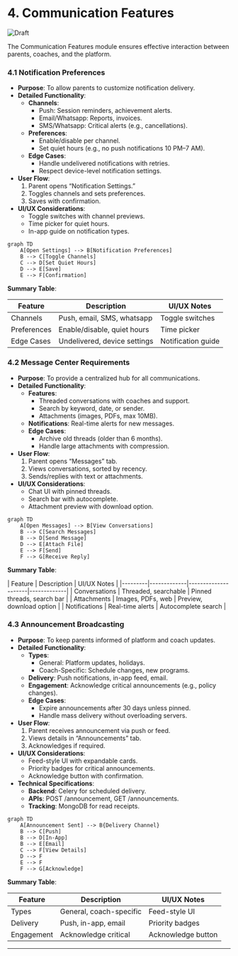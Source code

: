 # 4. Communication Features
![Draft](https://img.shields.io/badge/Status-Draft-yellow)

The Communication Features module ensures effective interaction between parents, coaches, and the platform.

### 4.1 Notification Preferences
- **Purpose**: To allow parents to customize notification delivery.
- **Detailed Functionality**:
    - **Channels**:
        - Push: Session reminders, achievement alerts.
        - Email/Whatsapp: Reports, invoices.
        - SMS/Whatsapp: Critical alerts (e.g., cancellations).
    - **Preferences**:
        - Enable/disable per channel.
        - Set quiet hours (e.g., no push notifications 10 PM–7 AM).
    - **Edge Cases**:
        - Handle undelivered notifications with retries.
        - Respect device-level notification settings.
- **User Flow**:
    1. Parent opens “Notification Settings.”
    2. Toggles channels and sets preferences.
    3. Saves with confirmation.
- **UI/UX Considerations**:
    - Toggle switches with channel previews.
    - Time picker for quiet hours.
    - In-app guide on notification types.

```mermaid
graph TD
    A[Open Settings] --> B[Notification Preferences]
    B --> C[Toggle Channels]
    C --> D[Set Quiet Hours]
    D --> E[Save]
    E --> F[Confirmation]
```

**Summary Table**:

| Feature | Description | UI/UX Notes |
|---------|-------------|---------------------|
| Channels | Push, email, SMS, whatsapp | Toggle switches |
| Preferences | Enable/disable, quiet hours | Time picker |
| Edge Cases | Undelivered, device settings |  Notification guide |

### 4.2 Message Center Requirements
- **Purpose**: To provide a centralized hub for all communications.
- **Detailed Functionality**:
    - **Features**:
        - Threaded conversations with coaches and support.
        - Search by keyword, date, or sender.
        - Attachments (images, PDFs, max 10MB).
    - **Notifications**: Real-time alerts for new messages.
    - **Edge Cases**:
        - Archive old threads (older than 6 months).
        - Handle large attachments with compression.
- **User Flow**:
    1. Parent opens “Messages” tab.
    2. Views conversations, sorted by recency.
    3. Sends/replies with text or attachments.
- **UI/UX Considerations**:
    - Chat UI with pinned threads.
    - Search bar with autocomplete.
    - Attachment preview with download option.


```mermaid
graph TD
    A[Open Messages] --> B[View Conversations]
    B --> C[Search Messages]
    B --> D[Send Message]
    D --> E[Attach File]
    E --> F[Send]
    F --> G[Receive Reply]
```

**Summary Table**:

| Feature | Description | UI/UX Notes |
|---------|-------------|---------------------|-------------|
| Conversations | Threaded, searchable | Pinned threads, search bar |
| Attachments | Images, PDFs, web | Preview, download option |
| Notifications | Real-time alerts | Autocomplete search |

### 4.3 Announcement Broadcasting
- **Purpose**: To keep parents informed of platform and coach updates.
- **Detailed Functionality**:
    - **Types**:
        - General: Platform updates, holidays.
        - Coach-Specific: Schedule changes, new programs.
    - **Delivery**: Push notifications, in-app feed, email.
    - **Engagement**: Acknowledge critical announcements (e.g., policy changes).
    - **Edge Cases**:
        - Expire announcements after 30 days unless pinned.
        - Handle mass delivery without overloading servers.
- **User Flow**:
    1. Parent receives announcement via push or feed.
    2. Views details in “Announcements” tab.
    3. Acknowledges if required.
- **UI/UX Considerations**:
    - Feed-style UI with expandable cards.
    - Priority badges for critical announcements.
    - Acknowledge button with confirmation.
- **Technical Specifications**:
    - **Backend**: Celery for scheduled delivery.
    - **APIs**: POST /announcement, GET /announcements.
    - **Tracking**: MongoDB for read receipts.

```mermaid
graph TD
    A[Announcement Sent] --> B{Delivery Channel}
    B --> C[Push]
    B --> D[In-App]
    B --> E[Email]
    C --> F[View Details]
    D --> F
    E --> F
    F --> G[Acknowledge]
```

**Summary Table**:

| Feature | Description | UI/UX Notes |
|---------|-------------|---------------------|
| Types | General, coach-specific | Feed-style UI |
| Delivery | Push, in-app, email | Priority badges |
| Engagement | Acknowledge critical | Acknowledge button |

---
